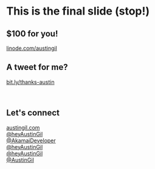 # This is the final slide (stop!)

<div class="grid grid-cols-2 mt-20">
<div>

## $100 for you!
<p class="text-4xl"><a href="https://linode.com/austingil">linode.com/austingil</a></p>
</div>
<div>

## A tweet for me?
<p class="text-4xl"><a href="https://bit.ly/thanks-austin">bit.ly/thanks-austin</a></p>
</div>
</div>
<br>

<!-- <span class="font-mono">ヽ(⌐■_■)ノ♪♬</span> -->

## Let's connect

<div class="grid grid-cols-3 gap-2">
<div><pepicons-internet/><a href="https://austingil.com">austingil.com</a></div>
<div><logos-twitter/><a href="https://twitter.com/heyAustinGil">@heyAustinGil</a></div>
<!-- <div><logos-mastodon-icon/><a href="https://mastodon.social/@Austingil" class="text-[1.125rem]">@mastodon.social/@Austingil</a></div> -->
<div><logos-youtube-icon/><a href="https://youtube.com/@AkamaiDeveloper">@AkamaiDeveloper</a></div>
<div><logos-youtube-icon/><a href="https://youtube.com/@heyAustinGil">@heyAustinGil</a></div>
<div><logos-twitch/><a href="https://twitch.tv/heyAustinGil">@heyAustinGil</a></div>
<div><bi-github/><a href="https://github.com/AustinGil">@AustinGil</a></div>
</div>
